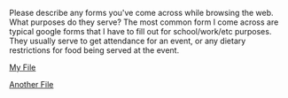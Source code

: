 Please describe any forms you've come across while browsing the web. What purposes do they serve?
The most common form I come across are typical google forms that I have to fill out for school/work/etc purposes. They usually serve to get attendance for an event, or any dietary restrictions for food being served at the event. 

[My File](./images/screenshot.png)

[Another File](./images/sscreenshot.png)